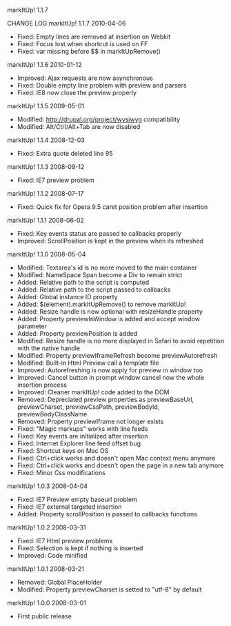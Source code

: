 markItUp! 1.1.7

CHANGE LOG
markItUp! 1.1.7 2010-04-06
- Fixed: Empty lines are removed at insertion on Webkit
- Fixed: Focus lost when shortcut is used on FF
- Fixed: var missing before $$ in markItUpRemove()

markItUp! 1.1.6 2010-01-12
- Improved: Ajax requests are now asynchronous
- Fixed: Double empty line problem with preview and parsers
- Fixed: IE8 now close the preview properly

markItUp! 1.1.5 2009-05-01
- Modified: http://drupal.org/project/wysiwyg compatibility
- Modified: Alt/Ctrl/Alt+Tab are now disabled

markItUp! 1.1.4 2008-12-03
- Fixed: Extra quote deleted line 95

markItUp! 1.1.3 2008-09-12
- Fixed: IE7 preview problem

markItUp! 1.1.2 2008-07-17
- Fixed: Quick fix for Opera 9.5 caret position problem after insertion

markItUp! 1.1.1 2008-06-02
- Fixed: Key events status are passed to callbacks properly
- Improved: ScrollPosition is kept in the preview when its refreshed

markItUp! 1.1.0 2008-05-04
- Modified: Textarea's id is no more moved to the main container
- Modified: NameSpace Span become a Div to remain strict
- Added: Relative path to the script is computed
- Added: Relative path to the script passed to callbacks
- Added: Global instance ID property
- Added: $(element).markItUpRemove() to remove markItUp!
- Added: Resize handle is now optional with resizeHandle property
- Added: Property previewInWindow is added and accept window parameter
- Added: Property previewPosition is added
- Modified: Resize handle is no more displayed in Safari to avoid repetition with the native handle
- Modified: Property previewIframeRefresh become previewAutorefresh
- Modified: Built-in Html Preview call a template file
- Improved: Autorefreshing is now apply for preview in window too
- Improved: Cancel button in prompt window cancel now the whole insertion process
- Improved: Cleaner markItUp! code added to the DOM
- Removed: Depreciated preview properties as previewBaseUrl, previewCharset, previewCssPath, previewBodyId, previewBodyClassName
- Removed: Property previewIframe not longer exists
- Fixed: "Magic markups" works with line feeds
- Fixed: Key events are initialized after insertion
- Fixed: Internet Explorer line feed offset bug
- Fixed: Shortcut keys on Mac OS
- Fixed: Ctrl+click works and doesn't open Mac context menu anymore
- Fixed: Ctrl+click works and doesn't open the page in a new tab anymore
- Fixed: Minor Css modifications

markItUp! 1.0.3 2008-04-04
- Fixed: IE7 Preview empty baseurl problem
- Fixed: IE7 external targeted insertion
- Added: Property scrollPosition is passed to callbacks functions

markItUp! 1.0.2 2008-03-31
- Fixed: IE7 Html preview problems
- Fixed: Selection is kept if nothing is inserted
- Improved: Code minified

markItUp! 1.0.1 2008-03-21
- Removed: Global PlaceHolder
- Modified: Property previewCharset is setted to "utf-8" by default

markItUp! 1.0.0 2008-03-01
- First public release
